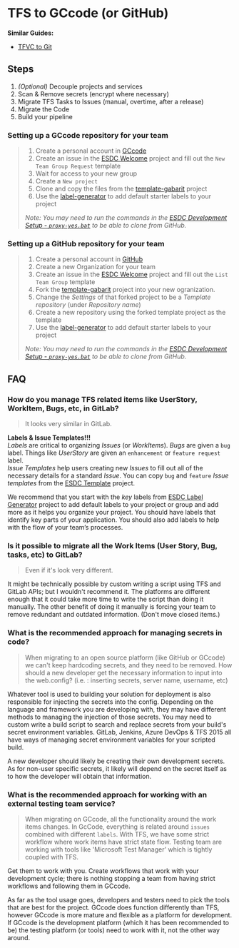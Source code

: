 # TFS to GCcode (or GitHub)

**Similar Guides:**  

- [TFVC to Git](tfvc-to-git.md)

## Steps

1. _(Optional)_ Decouple projects and services
1. Scan & Remove secrets (encrypt where necessary)
1. Migrate TFS Tasks to Issues (manual, overtime, after a release)
1. Migrate the Code
1. Build your pipeline

### Setting up a GCcode repository for your team

> 1. Create a personal account in [GCcode](https://gccode.ssc-spc.gc.ca/)
> 1. Create an issue in the [ESDC Welcome](https://gccode.ssc-spc.gc.ca/iitb-dgiit/welcome/issues/new?issue%5Bassignee_id%5D=&issue%5Bmilestone_id%5D=) project and fill out the `New Team Group Request` template
> 1. Wait for access to your new group
> 1. Create a `New project`
> 1. Clone and copy the files from the [template-gabarit](https://github.com/esdc-edsc/template-gabarit) project
> 1. Use the [label-generator](https://github.com/esdc-edsc/label-generator) to add default starter labels to your project
>
> _Note: You may need to run the commands in the [ESDC Development Setup - `proxy-yes.bat`](https://github.com/esdc-edsc/ESDC-Development-Setup/blob/master/proxy-scripts/proxy-yes.bat) to be able to clone from GitHub._

### Setting up a GitHub repository for your team

> 1. Create a personal account in [GitHub](https://github.com/)
> 1. Create a new Organization for your team
> 1. Create an issue in the [ESDC Welcome](https://github.com/esdc-edsc/Welcome/issues/new?assignees=&labels=team&template=list-team-group.md&title=) project and fill out the `List Team Group` template
> 1. Fork the [template-gabarit](https://github.com/esdc-edsc/template-gabarit) project into your new ogranization.
> 1. Change the _Settings_ of that forked project to be a _Template repository_ (under _Repository name_)
> 1. Create a new repository using the forked template project as the template
> 1. Use the [label-generator](https://github.com/esdc-edsc/label-generator) to add default starter labels to your project
>
> _Note: You may need to run the commands in the [ESDC Development Setup - `proxy-yes.bat`](https://github.com/esdc-edsc/ESDC-Development-Setup/blob/master/proxy-scripts/proxy-yes.bat) to be able to clone from GitHub._

## FAQ

### How do you manage TFS related items like UserStory, WorkItem, Bugs, etc, in GitLab?

> It looks very similar in GitLab.

**Labels & Issue Templates!!!**  
_Labels_ are critical to organizing _Issues_ (or _WorkItems_). _Bugs_ are given a `bug` label. Things like _UserStory_ are given an `enhancement` or `feature request` label.  
_Issue Templates_ help users creating new _Issues_ to fill out all of the necessary details for a standard _Issue_.
You can copy `bug` and `feature` _Issue templates_ from the [ESDC Template](https://github.com/esdc-edsc/template-gabarit/tree/master/.github/ISSUE_TEMPLATE) project.

We recommend that you start with the _key_ labels from [ESDC Label Generator](https://github.com/esdc-edsc/label-generator) project to add default labels to your project or group and add more as it helps you organize your project.
You should have labels that identify key parts of your application.
You should also add labels to help with the flow of your team’s processes.

### Is it possible to migrate all the Work Items (User Story, Bug, tasks, etc) to GitLab?

> Even if it's look very different.

It might be technically possible by custom writing a script using TFS and GitLab APIs; but I wouldn't recommend it.
The platforms are different enough that it could take more time to write the script than doing it manually.
The other benefit of doing it manually is forcing your team to remove redundant and outdated information.
(Don't move closed items.)

### What is the recommended approach for managing secrets in code?

> When migrating to an open source platform (like GitHub or GCcode) we can't keep hardcoding secrets, and they need to be removed.
> How should a new developer get the necessary information to input into the web.config? (i.e. : inserting secrets, server name, username, etc)

Whatever tool is used to building your solution for deployment is also responsible for injecting the secrets into the config.
Depending on the language and framework you are developing with, they may have different methods to managing the injection of those secrets.
You may need to custom write a build script to search and replace secrets from your build's secret environment variables.
GitLab, Jenkins, Azure DevOps & TFS 2015 all have ways of managing secret environment variables for your scripted build.

A new developer should likely be creating their own development secrets.
As for non-user specific secrets, it likely will depend on the secret itself as to how the developer will obtain that information.

### What is the recommended approach for working with an external testing team service?

> When migrating on GCcode, all the functionality around the work items changes.
> In GcCode, everything is related around  `issues` combined with different `labels`.
> With TFS, we have some strict workflow where work items have strict state flow.
> Testing team are working with tools like 'Microsoft Test Manager' which is tightly coupled with TFS.

Get them to work with you.
Create workflows that work with your development cycle; there is nothing stopping a team from having strict workflows and following them in GCcode.

As far as the tool usage goes, developers and testers need to pick the tools that are best for the project.
GCcode does function differently than TFS, however GCcode is more mature and flexible as a platform for development.
If GCcode is the development platform (which it has been recommended to be) the testing platform (or tools) need to work with it, not the other way around.
